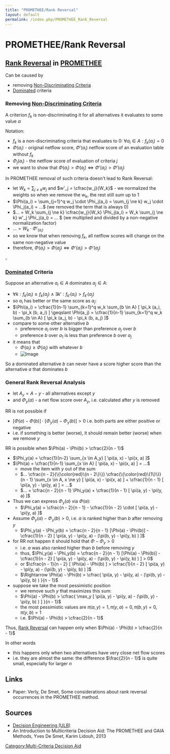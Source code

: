```yaml
---
title: "PROMETHEE/Rank Reversal"
layout: default
permalink: /index.php/PROMETHEE_Rank_Reversal
---
```


# PROMETHEE/Rank Reversal

## [Rank Reversal](Rank_Reversal) in [PROMETHEE](PROMETHEE)
Can be caused by 
- removing [Non-Discriminating Criteria](Non-Discriminating_Criteria)
- [Dominated](Dominance) criteria 


### Removing [Non-Discriminating Criteria](Non-Discriminating_Criteria)
A criterion $f_k$ is non-discriminating it for all alternatives it evaluates to some value $\alpha$

Notation:
- $f_k$ is a non-discriminating criteria that evaluates to 0: $\forall a_i \in A: f_k(a_i) = 0$
- $\Phi(a_i)$ - original netflow score, $\Phi'(a_i)$ netflow score of an evaluation table without $f_k$
- $\Phi_j(a_i)$ - the netflow score of evaluation of criteria $j$
- we want to show that $\Phi(a_i) > \Phi(a_j) \iff \Phi'(a_i) > \Phi'(a_j)$


In PROMETHEE removal of such criteria doesn't lead to Rank Reversal:
- let $W_k = \sum_{j \ne k} w_j$ and $w'_j = \cfrac{w_j}{W_k}$ - we normalized the weights so when we remove the $w_k$, the rest still sum up to 1
- $\Phi(a_i) = \sum_{j=1}^q w_j \cdot \Phi_j(a_i) = \sum_{j \ne k} w_j \cdot \Phi_j(a_i) = ...$ (we removed the term that is always 0)
- $... = W_k  \sum_{j \ne k} \cfrac{w_j}{W_k} \Phi_j(a_i) = W_k  \sum_{j \ne k} w'_j \Phi_j(a_i) = ... $ (we multiplied and divided by a non-negative normalization factor)
- $... = W_k \cdot \Phi'_(a_i)$
- so we know that when removing $f_k$, all netflow scores will change on the same non-negative value
- therefore, $\Phi(a_i) > \Phi(a_j) \iff \Phi'(a_i) > \Phi'(a_j)$

$\square$


### [Dominated](Dominance) Criteria
Suppose an alternative $a_i \in A$ dominates $a_j \in A$:
- $\forall k: f_k(a_i) \geqslant f_k(a_j) \land \exists k': f_{k'}(a_i) > f_{k'}(a_j)$
- so $a_i$ has better or the same score as $a_j$:
- $\Phi(a_i) = \cfrac{1}{n-1} \sum_{k=1}^q w_k \sum_{b \in A} [ \pi_k (a_i, b) - \pi_k (b, a_i) ] \geqslant \Phi(a_j) = \cfrac{1}{n-1} \sum_{k=1}^q w_k \sum_{b \in A} [ \pi_k (a_j, b) - \pi_k (b, a_j) ]$
- compare to some other alternative $b$
  - preference $a_i$ over $b$ is bigger than preference $a_j$ over $b$
  - preference $b$ over $a_1$ is less than preference $b$ over $a_j$
- it means that 
  - $\Phi(a_i) \geqslant \Phi(a_j)$ with whatever $b$  
  - <img src="https://raw.github.com/alexeygrigorev/wiki-figures/master/ulb/de/mcda/promethee-rankreversal-dominance.png" alt="Image">

So a dominated alternative $b$ can never have a score higher score than the alternative $a$ that dominates $b$


### General Rank Reversal Analysis
- let $A_y = A - {y}$ - all alternatives except $y$
- and $\Phi_y(a)$ - a net flow score over $A_y$, i.e. calculated after $y$ is removed


RR is not possible if 
- $[\Phi(a) - \Phi(b)] \cdot [\Phi_y(a) - \Phi_y(b)] > 0$ i.e. both parts are either positive or negative
- i.e. if something is better (worse), it should remain better (worse) when we remove $y$


RR is possible when $\Phi(a) - \Phi(b) > \cfrac{2}{n - 1}$
- $\Phi_y(a) = \cfrac{1}{n-2} \sum_{x \in A_y} [ \pi(a, x) - \pi(x, a) ]$
- $\Phi(a) = \cfrac{1}{n-1} \sum_{x \in A} [ \pi(a, x) - \pi(x, a) ] = ...$
  - move the item with $y$ out of the sum
  - $... \cfrac{n - 2}{\{\color{red}\{n - 2\}\}} \cfrac{\{\color{red}\{1\}\}}{n - 1} \sum_{x \in A, x \ne y} [ \pi(a, x) - \pi(x, a) ] + \cfrac{1}{n - 1} [ \pi(a, y) - \pi(y, a) ] = ...$
  - $... = \cfrac{n - 2}{n - 1} \Phi_y(a) +  \cfrac{1}{n - 1} [ \pi(a, y) - \pi(y, a) ]$
- Thus we can express $\Phi_y(a)$ via $\Phi(a)$:
  - $\Phi_y(a) = \cfrac{n - 2}{n - 1} - \cfrac{1}{n - 2} \cdot [ \pi(a, y) - \pi(y, a) ]$
- Assume $\Phi_y(a) - \Phi_y(b) > 0$, i.e. $a$ is ranked higher than $b$ after removing $y$
  - $\Phi_y(a) - \Phi_y(b) = \cfrac{n - 2}{n - 1} [\Phi(a) - \Phi(b)] - \cfrac{1}{n - 2} [ \pi(a, y) - \pi(y, a) - (\pi(b, y) - \pi(y, b) ) ]$
- for RR not happen it should hold that $\Phi - \Phi_y > 0$
  - i.e. $a$ was also ranked higher than $b$ before removing $y$
  - thus, $\Phi_y(a) - \Phi_y(b) = \cfrac{n - 2}{n - 1} [\Phi(a) - \Phi(b)] - \cfrac{1}{n - 2} [ \pi(a, y) - \pi(y, a) - (\pi(b, y) - \pi(y, b) ) ] > 0$
  - or $\cfrac{n - 1}{n - 2} [ \Phi(a) - \Phi(b) ] > \cfrac{1}{n - 2} [ \pi(a, y) - \pi(y, a) - (\pi(b, y) - \pi(y, b) ) ]$ 
  - $\Rightarrow \Phi(a) - \Phi(b) > \cfrac{ \pi(a, y) - \pi(y, a) - (\pi(b, y) - \pi(y, b) ) }{n - 1}$
- suppose we take the most pessimistic position
  - we remove such $y$ that maximizes this sum:
  - $\Phi(a) - \Phi(b) > \cfrac{ \max_y [ \pi(a, y) - \pi(y, a) - (\pi(b, y) - \pi(y, b) ) ] }{n - 1}$
  - the most pessimistic values are $\pi(a, y) = 1, \pi(y, a) = 0,  \pi(b, y) = 0, \pi(y, b) = 1$
  - i.e. $\Phi(a) - \Phi(b) > \cfrac{2}{n - 1}$


Thus, [Rank Reversal](Rank_Reversal) can happen only when $\Phi(a) - \Phi(b) > \cfrac{2}{n - 1}$


In other words
- this happens only when two alternatives have very close net flow scores
- i.e. they are almost the same: the difference $\frac{2}{n - 1}$ is quite small, especially for larger $n$


## Links
- Paper: Verly, De Smet, Some considerations about rank reversal occurrences in the PROMETHEE method. 

## Sources
- [Decision Engineering (ULB)](Decision_Engineering_(ULB))
- An Introduction to Multicriteria Decision Aid: The PROMETHEE and GAIA Methods, Yves De Smet, Karim Lidouh, 2013

[Category:Multi-Criteria Decision Aid](Category_Multi-Criteria_Decision_Aid)